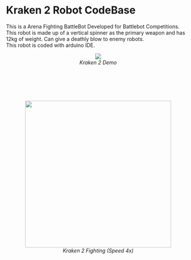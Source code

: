 # Kraken 2 Robot CodeBase

This is a Arena Fighting BattleBot Developed for Battlebot Competitions. This robot is made up of a vertical spinner as the primary weapon and has 12kg of weight. Can give a deathly blow to enemy robots.
<br/>
This robot is coded with arduino IDE.

<p align="center">
 <img  src="https://github.com/sanjulagathsara/Kraken2/blob/main/IMAGES/kraken2.gif?raw=true">
 <br/>
 <em>Kraken 2 Demo</em>
</p>
<br/>
<br/>  
<br/>
<br/>
<p align="center">
 <img height="400" width="400" src="https://github.com/sanjulagathsara/Kraken2/blob/main/IMAGES/Fight.gif">
 <br/>
 <em>Kraken 2 Fighting (Speed 4x)</em>
</p>
